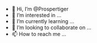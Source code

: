 - 👋 Hi, I’m @Prospertiger
- 👀 I’m interested in ...
- 🌱 I’m currently learning ...
- 💞️ I’m looking to collaborate on ...
- 📫 How to reach me ...

<!---
Prospertiger/Prospertiger is a ✨ special ✨ repository because its `README.md` (this file) appears on your GitHub profile.
You can click the Preview link to take a look at your changes.
--->
